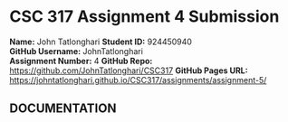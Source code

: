 # CSC 317 Assignment 4 Submission

**Name:** John Tatlonghari
**Student ID:** 924450940  
**GitHub Username:** JohnTatlonghari  
**Assignment Number:** 4
**GitHub Repo:** https://github.com/JohnTatlonghari/CSC317
**GitHub Pages URL:** https://johntatlonghari.github.io/CSC317/assignments/assignment-5/

## DOCUMENTATION

